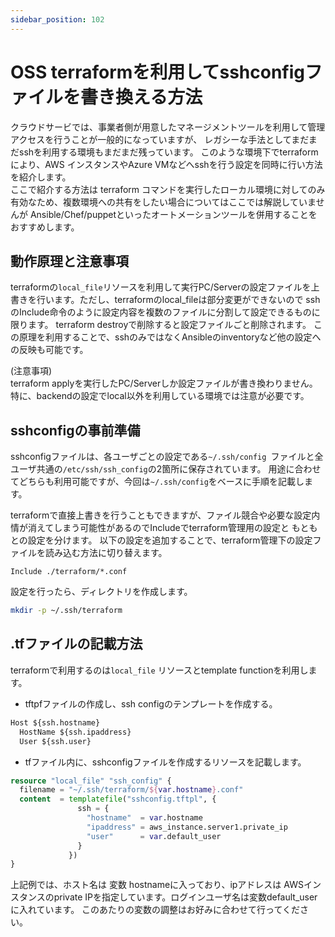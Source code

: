 ```yaml
---
sidebar_position: 102
---
```


# OSS terraformを利用してsshconfigファイルを書き換える方法

クラウドサービでは、事業者側が用意したマネージメントツールを利用して管理アクセスを行うことが一般的になっていますが、
レガシーな手法としてまだまだsshを利用する環境もまだまだ残っています。
このような環境下でterraformにより、AWS インスタンスやAzure VMなどへsshを行う設定を同時に行い方法を紹介します。  
ここで紹介する方法は terraform コマンドを実行したローカル環境に対してのみ有効なため、複数環境への共有をしたい場合についてはここでは解説していませんが
Ansible/Chef/puppetといったオートメーションツールを併用することをおすすめします。

## 動作原理と注意事項

terraformの`local_file`リソースを利用して実行PC/Serverの設定ファイルを上書きを行います。ただし、terraformのlocal_fileは部分変更ができないので
ssh のInclude命令のように設定内容を複数のファイルに分割して設定できるものに限ります。
terraform destroyで削除すると設定ファイルごと削除されます。
この原理を利用することで、sshのみではなくAnsibleのinventoryなど他の設定への反映も可能です。

(注意事項)  
  terraform applyを実行したPC/Serverしか設定ファイルが書き換わりません。特に、backendの設定でlocal以外を利用している環境では注意が必要です。

## sshconfigの事前準備

sshconfigファイルは、各ユーザごとの設定である`~/.ssh/config `ファイルと全ユーザ共通の`/etc/ssh/ssh_config`の2箇所に保存されています。
用途に合わせてどちらも利用可能ですが、今回は`~/.ssh/config`をベースに手順を記載します。

terraformで直接上書きを行うこともできますが、ファイル競合や必要な設定内情が消えてしまう可能性があるのでIncludeでterraform管理用の設定と
もともとの設定を分けます。
以下の設定を追加することで、terraform管理下の設定ファイルを読み込む方法に切り替えます。

``` title="~/.ssh/config"
Include ./terraform/*.conf
```

設定を行ったら、ディレクトリを作成します。
``` bash
mkdir -p ~/.ssh/terraform
```

## .tfファイルの記載方法

terraformで利用するのは`local_file` リソースとtemplate functionを利用します。

* tftpfファイルの作成し、ssh configのテンプレートを作成する。

``` terraform title="sshconfig.tftpl"
Host ${ssh.hostname}
  HostName ${ssh.ipaddress}
  User ${ssh.user}
```

* tfファイル内に、sshconfigファイルを作成するリソースを記載します。

``` terraform tile="sshconf.tf"
resource "local_file" "ssh_config" {
  filename = "~/.ssh/terraform/${var.hostname}.conf"
  content  = templatefile("sshconfig.tftpl", {
               ssh = { 
                 "hostname"  = var.hostname 
                 "ipaddress" = aws_instance.server1.private_ip
                 "user"      = var.default_user
               }
             })
}
```

上記例では、ホスト名は 変数 hostnameに入っており、ipアドレスは AWSインスタンスのprivate IPを指定しています。ログインユーザ名は変数default_userに入れています。
このあたりの変数の調整はお好みに合わせて行ってください。

